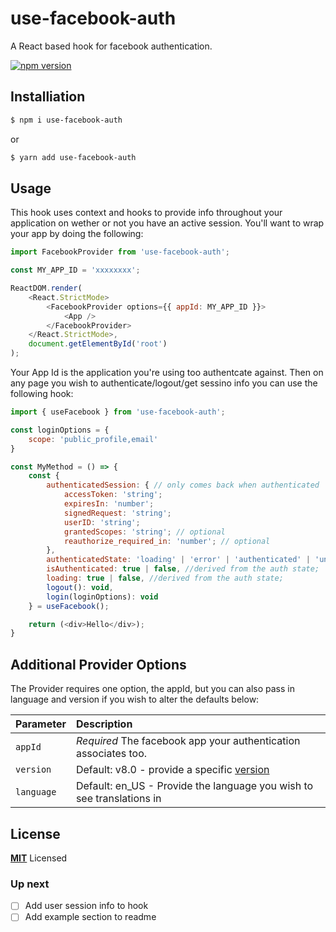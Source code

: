 # use-facebook-auth

A React based hook for facebook authentication.

[![npm version](https://badge.fury.io/js/use-facebook-auth.svg)](https://badge.fury.io/js/use-facebook-auth)

## Installiation

```bash
$ npm i use-facebook-auth
```

or

```bash
$ yarn add use-facebook-auth
```

## Usage

This hook uses context and hooks to provide info throughout your application on wether or not you have an active session. You'll want to wrap your app by doing the following:

```js
import FacebookProvider from 'use-facebook-auth';

const MY_APP_ID = 'xxxxxxxx';

ReactDOM.render(
	<React.StrictMode>
		<FacebookProvider options={{ appId: MY_APP_ID }}>
			<App />
		</FacebookProvider>
	</React.StrictMode>,
	document.getElementById('root')
);
```

Your App Id is the application you're using too authentcate against. Then on any page you wish to authenticate/logout/get sessino info you can use the following hook:

```js
import { useFacebook } from 'use-facebook-auth';

const loginOptions = {
	scope: 'public_profile,email'
}

const MyMethod = () => {
	const {
		authenticatedSession: { // only comes back when authenticated
			accessToken: 'string';
			expiresIn: 'number';
			signedRequest: 'string';
			userID: 'string';
			grantedScopes: 'string'; // optional
			reauthorize_required_in: 'number'; // optional
		},
		authenticatedState: 'loading' | 'error' | 'authenticated' | 'unauthenticated',
		isAuthenticated: true | false, //derived from the auth state;
		loading: true | false, //derived from the auth state;
		logout(): void,
		login(loginOptions): void
	} = useFacebook();

	return (<div>Hello</div>);
}
```

## Additional Provider Options

The Provider requires one option, the appId, but you can also pass in language and version if you wish to alter the defaults below:

| Parameter  | Description                                                                                             |
| :--------- | :------------------------------------------------------------------------------------------------------ |
| `appId`    | _Required_ The facebook app your authentication associates too.                                         |
| `version`  | Default: v8.0 - provide a specific [version](https://developers.facebook.com/docs/graph-api/changelog/) |
| `language` | Default: en_US - Provide the language you wish to see translations in                                   |

## License

**[MIT](LICENSE)** Licensed

### Up next

- [ ] Add user session info to hook
- [ ] Add example section to readme
